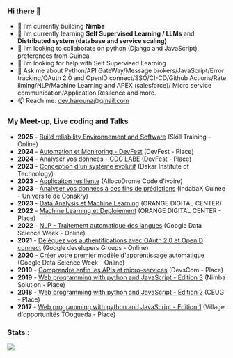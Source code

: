 ### Hi there 👋

- 🔭 I’m currently building **Nimba** 
- 🌱 I’m currently learning **Self Supervised Learning / LLMs** and **Distributed system (database and service scaling)**
- 👯 I’m looking to collaborate on python (Django and JavaScript), preferences from Guinea
- 🤔 I’m looking for help with Self Supervised Learning
- 💬 Ask me about Python/API GateWay/Message brokers/JavaScript/Error tracking/OAuth 2.0 and OpenID connect/SSO/CI-CD/Github Actions/Rate liming/NLP/Machine Learning and APEX (salesforce)/ Micro service communication/Application Resilence and more.
- 📫 Reach me: dev.harouna@gmail.com

 
### My Meet-up, Live coding and Talks
- **2025** - [Build reliability Environnement and Software](https://docs.google.com/presentation/d/1cej9tuxgjz_xaO1Kg6otva8UqVPemr4ZTz2lgz8ayJc/edit#slide=id.g32bbd48a756_0_0) (Skill Training - Online)
- **2024** - [Automation et Moniroring - DevFest](https://docs.google.com/presentation/d/18f3wp_4gJUDFe6rFb72woruuMGWTmLAA2PZrt51t2_s/edit#slide=id.g228dee1d198_1_372) (DevFest - Place)
- **2024** - [Analyser vos donnees - GDG LABE](https://docs.google.com/presentation/d/1HVD3Zftosej8OS6RvP27i74k_E4_Sc0tTzqq_819gI8/edit#slide=id.g228dee1d198_1_372) (DevFest - Place)
- **2023** - [Conception d'un systeme evolutif](https://docs.google.com/presentation/d/1AHPtbF-PCHXWcyiNT0Ss0iNjf4WqU64etcf4vuUb2yc/edit?usp=sharing) (Dakar Institute of Technology)
- **2023** - [Applicaiton resiliente](https://docs.google.com/presentation/d/1Yn8qfdwyq7D51BlU2y1-xnBqEsmqQRfYTmwXnRB6fic/edit?usp=sharing) (AllocoDrome Code d'ivoire)
- **2023** - [Analyser vos données à des fins de prédictions](https://github.com/hadpro24/indabaxgn-2023) (IndabaX Guinee - Universite de Conakry)
- **2023** - [Data Analysis et Machine Learning](https://docs.google.com/presentation/d/1jvnBrSlwOymGZzQ4hnodA4Hk8GHcdqSghUZoIdQ1qH8/edit?usp=sharing) (ORANGE DIGITAL CENTER)
- **2022** - [Machine Learning et Deploiement](https://docs.google.com/presentation/d/1jvnBrSlwOymGZzQ4hnodA4Hk8GHcdqSghUZoIdQ1qH8/edit?usp=sharing) (ORANGE DIGITAL CENTER - Place)
- **2022** - [NLP - Traitement automatique des langues](https://docs.google.com/presentation/d/1JMRU3QQCHkQL-BRJj8qiwCQ6DXoCeOOzlkIO894QFsc/edit?usp=sharing) (Google Data Science Week - Online)
- **2021** - [Déléguez vos authentifications avec OAuth 2.0 et OpenID connect](https://docs.google.com/presentation/d/1rfdFL-QLsqFkc9cpP18LM-MgRjhqqTR4kBM75PRTgBU/edit#slide=id.gc6f73a04f_0_0) (Google developers Groups - Online)
- **2020** - [Créer votre premier modèle d'apprentissage automatique](https://docs.google.com/presentation/d/1N138W9tS7yvkJs7kX6TbRzQJLPivoQWgu1XDJbA0DzE/edit#slide=id.gcb9a0b074_1_0) (Google Data Science Week - Online)
- **2019** - [Comprendre enfin les APIs et micro-services](https://docs.google.com/presentation/d/10kd9rxFrfCuzxAPH4m_ErmZbztRIu0mDDJvb1AOu-Mw/edit?usp=sharing) (DevsCom - Place)
- **2019** - [Web programming with python and JavaScript - Edition 3](https://docs.google.com/presentation/d/1_Z_TZdAPajrugbz66RThXEt1AOt7RqE1/edit#slide=id.p1) (Nimba Solution - Place)
- **2018** - [Web programming with python and JavaScript - Edition 2](https://docs.google.com/presentation/d/1GXSmDdLj0Q2nKC7s5Z432gu37HQjnnVq/edit#slide=id.p1)  (CEUG - Place)
- **2017** - [Web programming with python and JavaScript - Edition 1](https://docs.google.com/presentation/d/1au-MRGxzXwXbOuQJrT06Cm3IW-Sq2zXr/edit?usp=sharing&ouid=113016605800835600757&rtpof=true&sd=true) (Village d'opportunités TOogueda - Place)

### Stats :
![](https://github-profile-summary-cards.vercel.app/api/cards/profile-details?username=hadpro24&theme=solarized_dark) 

